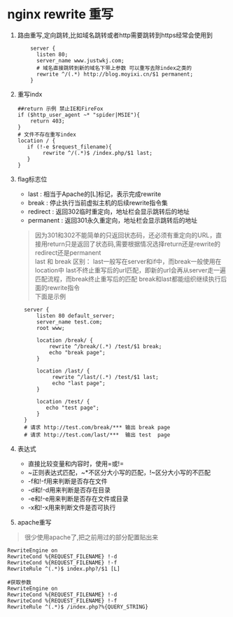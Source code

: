 # nginx rewrite 重写

1. 路由重写,定向跳转,比如域名跳转或者http需要跳转到https经常会使用到
    ```nginx
        server { 
          listen 80;
          server_name www.justwkj.com;
          # 域名直接跳转到新的域名下带上参数 可以重写去除index之类的
          rewrite ^/(.*) http://blog.moyixi.cn/$1 permanent;
        }
    ```
2. 重写indx
    ```nginx
    ##return 示例 禁止IE和FireFox 
    if ($http_user_agent ~* "spider|MSIE"){
        return 403;
    }
    # 文件不存在重写index
    location / {
       if (!-e $request_filename){
            rewrite ^/(.*)$ /index.php/$1 last;
       }
    }
    ``` 
3. flag标志位
    - last : 相当于Apache的[L]标记，表示完成rewrite  
    - break : 停止执行当前虚拟主机的后续rewrite指令集  
    - redirect : 返回302临时重定向，地址栏会显示跳转后的地址  
    - permanent : 返回301永久重定向，地址栏会显示跳转后的地址  
    > 因为301和302不能简单的只返回状态码，还必须有重定向的URL，直接用return只是返回了状态码,需要根据情况选择return还是rewrite的redirect还是permanent  
     last 和 break 区别：
     last一般写在server和if中，而break一般使用在location中
     last不终止重写后的url匹配，即新的url会再从server走一遍匹配流程，而break终止重写后的匹配
      break和last都能组织继续执行后面的rewrite指令  
      下面是示例
      
      ```nginx
        server {
            listen 80 default_server;
            server_name test.com;
            root www;
        
            location /break/ {
                rewrite ^/break/(.*) /test/$1 break;
                echo "break page";
            } 
        
            location /last/ {
                 rewrite ^/last/(.*) /test/$1 last;
                 echo "last page";
            }    
        
            location /test/ {
               echo "test page";
            }
        }
        # 请求 http://test.com/break/*** 输出 break page
        # 请求 http://test.com/last/***  输出 test  page
      ```
4. 表达式
    - 直接比较变量和内容时，使用=或!=
    - ~正则表达式匹配，~*不区分大小写的匹配，!~区分大小写的不匹配
    - -f和!-f用来判断是否存在文件
    - -d和!-d用来判断是否存在目录
    - -e和!-e用来判断是否存在文件或目录
    - -x和!-x用来判断文件是否可执行
    
5. apache重写
> 很少使用apache了,把之前用过的部分配置贴出来
    
```apacheconfig
RewriteEngine on
RewriteCond %{REQUEST_FILENAME} !-d
RewriteCond %{REQUEST_FILENAME} !-f
RewriteRule ^(.*)$ index.php?/$1 [L]

#获取参数
RewriteEngine on
RewriteCond %{REQUEST_FILENAME} !-d
RewriteCond %{REQUEST_FILENAME} !-f
RewriteRule ^(.*)$ /index.php?%{QUERY_STRING}
```
